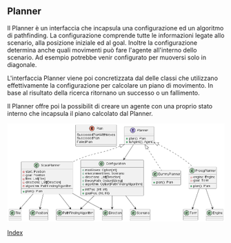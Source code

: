## Planner

Il Planner è un interfaccia che incapsula una configurazione ed un algoritmo di pathfinding.
La configurazione comprende tutte le informazioni legate allo scenario, alla posizione iniziale ed al goal.
Inoltre la configurazione determina anche quali movimenti può fare l'agente all'interno dello scenario. 
Ad esempio potrebbe venir configurato per muoversi solo in diagonale.

L'interfaccia Planner viene poi concretizzata dal delle classi che utilizzano effettivamente la configurazione 
per calcolare un piano di movimento. In base al risultato della ricerca ritornano un successo o un fallimento.

Il Planner offre poi la possibilit di creare un agente con una proprio stato interno 
che incapsula il piano calcolato dal Planner.

<p align="center">
  <img src="../resources/planner.png" alt="Planner" title="Planner" />
</p>


[Index](../index.md)